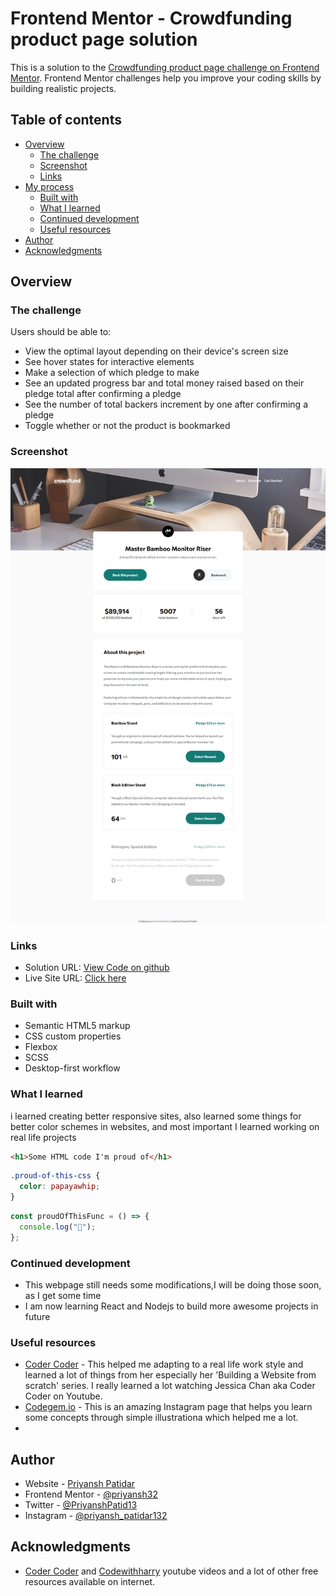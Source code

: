 # Frontend Mentor - Crowdfunding product page solution

This is a solution to the [Crowdfunding product page challenge on Frontend Mentor](https://www.frontendmentor.io/challenges/crowdfunding-product-page-7uvcZe7ZR). Frontend Mentor challenges help you improve your coding skills by building realistic projects.

## Table of contents

- [Overview](#overview)
  - [The challenge](#the-challenge)
  - [Screenshot](#screenshot)
  - [Links](#links)
- [My process](#my-process)
  - [Built with](#built-with)
  - [What I learned](#what-i-learned)
  - [Continued development](#continued-development)
  - [Useful resources](#useful-resources)
- [Author](#author)
- [Acknowledgments](#acknowledgments)

<!-- **Note: Delete this note and update the table of contents based on what sections you keep.** -->

## Overview

### The challenge

Users should be able to:

- View the optimal layout depending on their device's screen size
- See hover states for interactive elements
- Make a selection of which pledge to make
- See an updated progress bar and total money raised based on their pledge total after confirming a pledge
- See the number of total backers increment by one after confirming a pledge
- Toggle whether or not the product is bookmarked

### Screenshot

![](screenshot.png)

<!-- **Note: Delete this note and the paragraphs above when you add your screenshot. If you prefer not to add a screenshot, feel free to remove this entire section.** -->

### Links

- Solution URL: [View Code on github](https://github.com/priyansh32/priyansh32.github.io/tree/main/crowdfunding-product-page-main)
- Live Site URL: [Click here](https://priyansh32.github.io/crowdfunding-product-page-main/)

### Built with

- Semantic HTML5 markup
- CSS custom properties
- Flexbox
- SCSS
- Desktop-first workflow

<!-- **Note: These are just examples. Delete this note and replace the list above with your own choices** -->

### What I learned

i learned creating better responsive sites, also learned some things for better color schemes in websites, and most important I learned working on real life projects

<!-- To see how you can add code snippets, see below: -->

```html
<h1>Some HTML code I'm proud of</h1>
```

```css
.proud-of-this-css {
  color: papayawhip;
}
```

```js
const proudOfThisFunc = () => {
  console.log("🎉");
};
```

<!-- If you want more help with writing markdown, we'd recommend checking out [The Markdown Guide](https://www.markdownguide.org/) to learn more. -->

<!-- **Note: Delete this note and the content within this section and replace with your own learnings.** -->

### Continued development

- This webpage still needs some modifications,I will be doing those soon, as I get some time
- I am now learning React and Nodejs to build more awesome projects in future

<!-- **Note: Delete this note and the content within this section and replace with your own plans for continued development.** -->

### Useful resources

- [Coder Coder](https://www.youtube.com/channel/UCzNf0liwUzMN6_pixbQlMhQ) - This helped me adapting to a real life work style and learned a lot of things from her especially her 'Building a Website from scratch' series. I really learned a lot watching Jessica Chan aka Coder Coder on Youtube.
- [Codegem.io](https://www.instagram.com/codegem.io/) - This is an amazing Instagram page that helps you learn some concepts through simple illustrationa which helped me a lot.
-

<!-- **Note: Delete this note and replace the list above with resources that helped you during the challenge. These could come in handy for anyone viewing your solution or for yourself when you look back on this project in the future.** -->

## Author

- Website - [Priyansh Patidar](https://www.your-site.com)
- Frontend Mentor - [@priyansh32](https://www.frontendmentor.io/profile/priyansh32)
- Twitter - [@PriyanshPatid13](https://www.twitter.com/PriyanshPatid13)
- Instagram - [@priyansh_patidar132](https://www.instagram.com/priyansh_patidar132/)

## Acknowledgments

- [Coder Coder](https://www.youtube.com/channel/UCzNf0liwUzMN6_pixbQlMhQ) and [Codewithharry](https://www.youtube.com/channel/UCeVMnSShP_Iviwkknt83cww) youtube videos and a lot of other free resources available on internet.
